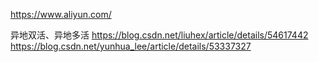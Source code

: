 https://www.aliyun.com/


异地双活、异地多活
https://blog.csdn.net/liuhex/article/details/54617442
https://blog.csdn.net/yunhua_lee/article/details/53337327




